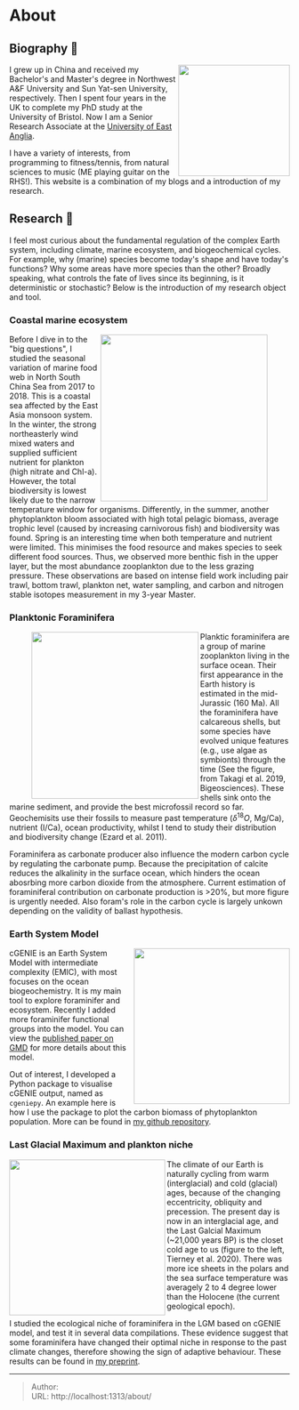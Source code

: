# About


## Biography 🌊

<img align="right" src="avatar.png" width="200"/>

I grew up in China and received my Bachelor's and Master's degree in Northwest A&F University and Sun Yat-sen University, respectively. Then I spent four years in the UK to complete my PhD study at the University of Bristol. Now I am a Senior Research Associate at the [University of East Anglia](https://www.uea.ac.uk/about/school-of-environmental-sciences). 

I have a variety of interests, from programming to fitness/tennis, from natural sciences to music (ME playing guitar on the RHS!). This website is a combination of my blogs and a introduction of my research.


## Research 🔬

I feel most curious about the fundamental regulation of the complex Earth system, including climate, marine ecosystem, and biogeochemical cycles. For example, why (marine) species become today's shape and have today's functions? Why some areas have more species than the other? Broadly speaking, what controls the fate of lives since its beginning, is it deterministic or stochastic? Below is the introduction of my research object and tool.

### Coastal marine ecosystem

<figure>
	<img align="right" src="fish.png" width="300">
</figure>

Before I dive in to the "big questions", I studied the seasonal variation of marine food web in North South China Sea from 2017 to 2018. This is a coastal sea affected by the East Asia monsoon system. In the winter, the strong northeasterly wind mixed waters and supplied sufficient nutrient for plankton (high nitrate and Chl-a). However, the total biodiversity is lowest likely due to the narrow temperature window for organisms. Differently, in the summer, another phytoplankton bloom associated with high total pelagic biomass, average trophic level (caused by increasing carnivorous fish) and biodiversity was found. Spring is an interesting time when both temperature and nutrient were limited. This minimises the food resource and makes species to seek different food sources. Thus, we observed more benthic fish in the upper layer, but the most abundance zooplankton due to the less grazing pressure. These observations are based on intense field work including pair trawl, bottom trawl, plankton net, water sampling, and carbon and nitrogen stable isotopes measurement in my 3-year Master.

### Planktonic Foraminifera

<figure>
	<img align="left" src="foram.png" width="300">
</figure>


Planktic foraminifera are a group of marine zooplankton living in the surface ocean. Their first appearance in the Earth history is estimated in the mid-Jurassic (160 Ma). All the foraminifera have calcareous shells, but some species have evolved unique features (e.g., use algae as symbionts) through the time (See the figure, from Takagi et al. 2019, Bigeosciences). These shells sink onto the marine sediment, and provide the best microfossil record so far. Geochemisits use their fossils to measure past temperature ($\delta^{18}O$, Mg/Ca), nutrient (I/Ca), ocean productivity, whilst I tend to study their distribution and biodiversity change (Ezard et al. 2011).

Foraminifera as carbonate producer also influence the modern carbon cycle by regulating the carbonate pump. Because the precipitation of calcite reduces the alkalinity in the surface ocean, which hinders the ocean abosrbing more carbon dioxide from the atmosphere. Current estimation of foraminiferal contribution on carbonate production is >20%, but more figure is urgently needed. Also foram's role in the carbon cycle is largely unkown depending on the validity of ballast hypothesis.

### Earth System Model

<img align="right" src="example_map.png" width="280"/>

cGENIE is an Earth System Model with intermediate complexity (EMIC), with most focuses on the ocean biogeochemistry. It is my main tool to explore foraminifer and ecosystem. Recently I added more foraminifer functional groups into the model. You can view the [published paper on GMD](https://gmd.copernicus.org/articles/16/813/2023/gmd-16-813-2023.html) for more details about this model.

Out of interest, I developed a Python package to visualise cGENIE output, named as `cgeniepy`. An example here is how I use the package to plot the carbon biomass of phytoplankton population. More can be found in [my github repository](https://github.com/ruiying-ocean/cgeniepy).

### Last Glacial Maximum and plankton niche

<img align="left" src="lgm.png" width="280"/>

The climate of our Earth is naturally cycling from warm (interglacial) and cold (glacial) ages, because of the changing eccentricity, obliquity and precession. The present day is now in an interglacial age, and the Last Galcial Maximum (~21,000 years BP) is the closet cold age to us (figure to the left, Tierney et al. 2020). There was more ice sheets in the polars and the sea surface temperature was averagely 2 to 4 degree lower than the Holocene (the current geological epoch).

I studied the ecological niche of foraminifera in the LGM based on cGENIE model, and test it in several data compilations. These evidence suggest that some foraminifera have changed their optimal niche in response to the past climate changes, therefore showing the sign of adaptive behaviour. These results can be found in [my preprint](https://doi.org/10.31223/X5D10G).






---

> Author: <no value>  
> URL: http://localhost:1313/about/  

